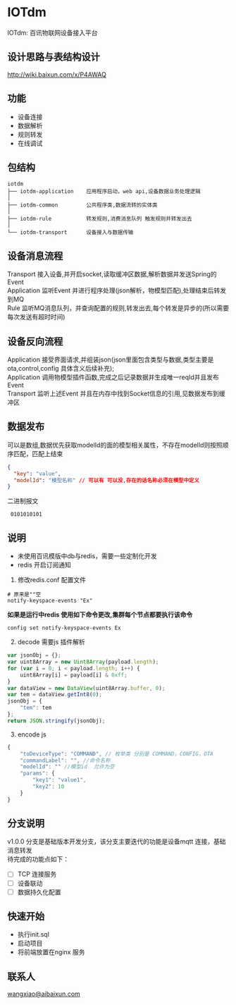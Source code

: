 # IOTdm

IOTdm: 百讯物联网设备接入平台

## 设计思路与表结构设计

http://wiki.baixun.com/x/P4AWAQ

## 功能
- 设备连接
- 数据解析
- 规则转发
- 在线调试

## 包结构
```
iotdm
├── iotdm-application    应用程序启动，web api,设备数据业务处理逻辑
│   
├── iotdm-common         公共程序类,数据流转的实体类
│    
├── iotdm-rule           转发规则,消费消息队列 触发规则并转发出去
│    
└── iotdm-transport      设备接入与数据传输
```  
## 设备消息流程
Transport 接入设备,并开启socket,读取缓冲区数据,解析数据并发送Spring的Event</br>
Application 监听Event 并进行程序处理(json解析，物模型匹配),处理结束后转发到MQ</br>
Rule 监听MQ消息队列，并查询配置的规则,转发出去,每个转发是异步的(所以需要每次发送有超时时间)</br>

## 设备反向流程
Application 接受界面请求,并组装json(json里面包含类型与数据,类型主要是ota,control,config 具体含义后续补充);</br>
  Application 调用物模型插件函数,完成之后记录数据并生成唯一reqId并且发布Event </br>
Transport 监听上述Event 并且在内存中找到Socket信息的引用,见数据发布到缓冲区

## 数据发布
可以是数组,数据优先获取modelId的面的模型相关属性，不存在modelId则按照顺序匹配，匹配上结束
```json
{
  "key": "value",
  "modelId": "模型名称" // 可以有 可以没,存在的话名称必须在模型中定义
}
```
二进制报文
```
 0101010101
```

## 说明 
- 未使用百讯模版中db与redis，需要一些定制化开发
- redis 开启订阅通知
1. 修改redis.conf 配置文件
```
# 原来是""空
notify-keyspace-events "Ex"
```
**如果是运行中redis 使用如下命令更改,集群每个节点都要执行该命令**
```
config set notify-keyspace-events Ex
```
2. decode 需要js 插件解析
```js
var jsonObj = {};
var uint8Array = new Uint8Array(payload.length);
for (var i = 0; i < payload.length; i++) {
	uint8Array[i] = payload[i] & 0xff;
}
var dataView = new DataView(uint8Array.buffer, 0);
var tem = dataView.getInt8(0);
jsonObj = {
	"tem": tem
};
return JSON.stringify(jsonObj);
```
3. encode js
```js
{
	"toDeviceType": "COMMAND", // 枚举类 分别是 COMMAND，CONFIG，OTA
	"commandLabel": "", //命令名称
	"modelId": "" //模型id  允许为空
	"params": {
		"key1": "value1",
		"key2": 10
	}
}
```

## 分支说明 
v1.0.0 分支是基础版本开发分支，该分支主要迭代的功能是设备mqtt 连接，基础消息转发</br>
待完成的功能点如下：
- [ ] TCP 连接服务
- [ ] 设备联动
- [ ] 数据持久化配置

## 快速开始
- 执行init.sql
- 启动项目
- 将前端放置在nginx 服务

## 联系人 
wangxiao@aibaixun.com